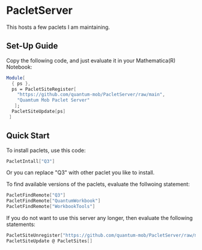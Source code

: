# PacletServer

This hosts a few paclets I am maintaining.


## Set-Up Guide

Copy the following code, and just evaluate it in your Mathematica(R) Notebook:

```Mathematica
Module[
  { ps },
  ps = PacletSiteRegister[
    "https://github.com/quantum-mob/PacletServer/raw/main",
    "Quamtum Mob Paclet Server"
   ];
  PacletSiteUpdate[ps]
 ]
```

## Quick Start

To install paclets, use this code:

```Mathematica
PacletIntall["Q3"]
```
Or you can replace "Q3" with other paclet you like to install.

To find available versions of the paclets, evaluate the follwoing statement:

```Mathematica
PacletFindRemote["Q3"]
PacletFindRemote["QuantumWorkbook"]
PacletFindRemote["WorkbookTools"]
```

If you do not want to use this server any longer, then evaluate the following statements:

```Mathematica
PacletSiteUnregister["https://github.com/quantum-mob/PacletServer/raw/main"]
PacletSiteUpdate @ PacletSites[]
```
